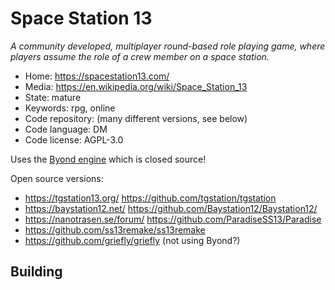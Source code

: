 # Space Station 13

_A community developed, multiplayer round-based role playing game, where players assume the role of a crew member on a space station._

- Home: https://spacestation13.com/
- Media: https://en.wikipedia.org/wiki/Space_Station_13
- State: mature
- Keywords: rpg, online
- Code repository: (many different versions, see below)
- Code language: DM
- Code license: AGPL-3.0

Uses the [Byond engine]() which is closed source!

Open source versions:
- https://tgstation13.org/ https://github.com/tgstation/tgstation
- https://baystation12.net/ https://github.com/Baystation12/Baystation12/
- https://nanotrasen.se/forum/ https://github.com/ParadiseSS13/Paradise
- https://github.com/ss13remake/ss13remake
- https://github.com/griefly/griefly (not using Byond?)  

## Building

